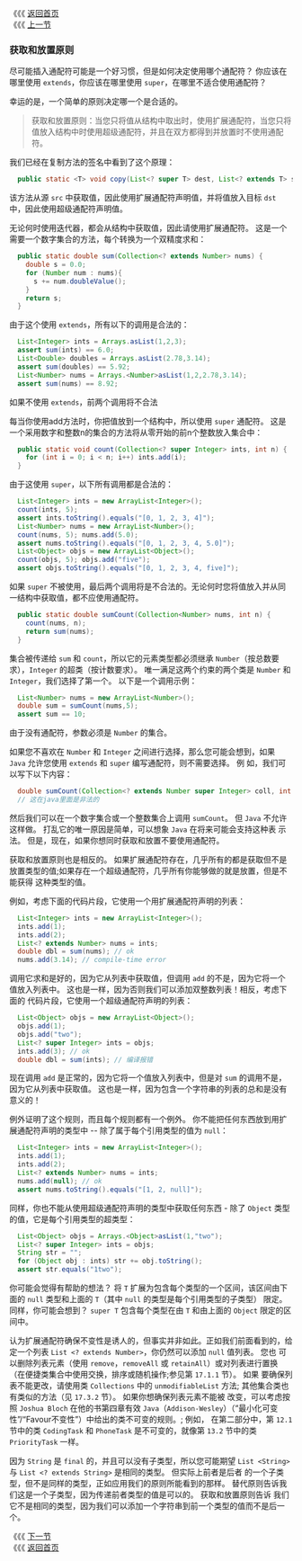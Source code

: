 《《《 [返回首页](../README.md)   <br/>
《《《 [上一节](03_Wildcards_with_super.md)

### 获取和放置原则

尽可能插入通配符可能是一个好习惯，但是如何决定使用哪个通配符？ 你应该在哪里使用 `extends`，你应该在哪里使用 `super`，在哪里不适合使用通配符？

幸运的是，一个简单的原则决定哪一个是合适的。

  > 获取和放置原则：当您只将值从结构中取出时，使用扩展通配符，当您只将值放入结构中时使用超级通配符，并且在双方都得到并放置时不使用通配符。

我们已经在复制方法的签名中看到了这个原理：
  
```java
  public static <T> void copy(List<? super T> dest, List<? extends T> src)
``` 
  
该方法从源 `src` 中获取值，因此使用扩展通配符声明值，并将值放入目标 `dst` 中，因此使用超级通配符声明值。 

无论何时使用迭代器，都会从结构中获取值，因此请使用扩展通配符。 这是一个需要一个数字集合的方法，每个转换为一个双精度求和：  

```java
  public static double sum(Collection<? extends Number> nums) {
    double s = 0.0;
    for (Number num : nums){
      s += num.doubleValue();
    }
    return s;
  }
```
  
由于这个使用 `extends`，所有以下的调用是合法的：
  
```java
  List<Integer> ints = Arrays.asList(1,2,3);
  assert sum(ints) == 6.0;
  List<Double> doubles = Arrays.asList(2.78,3.14);
  assert sum(doubles) == 5.92;
  List<Number> nums = Arrays.<Number>asList(1,2,2.78,3.14);
  assert sum(nums) == 8.92;
```
  
如果不使用 `extends`，前两个调用将不合法
  
每当你使用add方法时，你把值放到一个结构中，所以使用 `super` 通配符。 这是一个采用数字和整数n的集合的方法将从零开始的前n个整数放入集合中：

```java
  public static void count(Collection<? super Integer> ints, int n) {
    for (int i = 0; i < n; i++) ints.add(i);
  }
```

由于这使用 `super`，以下所有调用都是合法的：

```java
  List<Integer> ints = new ArrayList<Integer>();
  count(ints, 5);
  assert ints.toString().equals("[0, 1, 2, 3, 4]");
  List<Number> nums = new ArrayList<Number>();
  count(nums, 5); nums.add(5.0);
  assert nums.toString().equals("[0, 1, 2, 3, 4, 5.0]");
  List<Object> objs = new ArrayList<Object>();
  count(objs, 5); objs.add("five");
  assert objs.toString().equals("[0, 1, 2, 3, 4, five]");
```

如果 `super` 不被使用，最后两个调用将是不合法的。无论何时您将值放入并从同一结构中获取值，都不应使用通配符。
  
```java
  public static double sumCount(Collection<Number> nums, int n) {
    count(nums, n);
    return sum(nums);
  }
```
  
集合被传递给 `sum` 和 `count`，所以它的元素类型都必须继承 `Number`（按总数要求），`Integer` 的超类（按计数要求）。 唯一满足这两个约束的两个类是
`Number` 和 `Integer`，我们选择了第一个。 以下是一个调用示例：
  
```java
  List<Number> nums = new ArrayList<Number>();
  double sum = sumCount(nums,5);
  assert sum == 10;
```
  
由于没有通配符，参数必须是 `Number` 的集合。  

如果您不喜欢在 `Number` 和 `Integer` 之间进行选择，那么您可能会想到，如果 `Java` 允许您使用 `extends` 和 `super` 编写通配符，则不需要选择。 例
如，我们可以写下以下内容：

```java
  double sumCount(Collection<? extends Number super Integer> coll, int n)
  // 这在java里面是非法的
```
  
然后我们可以在一个数字集合或一个整数集合上调用 `sumCount`。 但 `Java` 不允许这样做。 打乱它的唯一原因是简单，可以想象 `Java` 在将来可能会支持这种表
示法。 但是，现在，如果你想同时获取和放置不要使用通配符。
  
获取和放置原则也是相反的。 如果扩展通配符存在，几乎所有的都是获取但不是放置类型的值;如果存在一个超级通配符，几乎所有你能够做的就是放置，但是不能获得
这种类型的值。
    
例如，考虑下面的代码片段，它使用一个用扩展通配符声明的列表：    
  
```java
  List<Integer> ints = new ArrayList<Integer>();
  ints.add(1);
  ints.add(2);
  List<? extends Number> nums = ints;
  double dbl = sum(nums); // ok
  nums.add(3.14); // compile-time error
```
  
调用它求和是好的，因为它从列表中获取值，但调用 `add` 的不是，因为它将一个值放入列表中。 这也是一样，因为否则我们可以添加双整数列表！相反，考虑下面的
代码片段，它使用一个超级通配符声明的列表：
  
```java
  List<Object> objs = new ArrayList<Object>();
  objs.add(1);
  objs.add("two");
  List<? super Integer> ints = objs;
  ints.add(3); // ok
  double dbl = sum(ints); // 编译报错
```
  
现在调用 `add` 是正常的，因为它将一个值放入列表中，但是对 `sum` 的调用不是，因为它从列表中获取值。 这也是一样，因为包含一个字符串的列表的总和是没有
意义的！  

例外证明了这个规则，而且每个规则都有一个例外。 你不能把任何东西放到用扩展通配符声明的类型中 -- 除了属于每个引用类型的值为 `null`：
  
  ```java
    List<Integer> ints = new ArrayList<Integer>();
    ints.add(1);
    ints.add(2);
    List<? extends Number> nums = ints;
    nums.add(null); // ok
    assert nums.toString().equals("[1, 2, null]");
  ```
  
同样，你也不能从使用超级通配符声明的类型中获取任何东西 - 除了 `Object` 类型的值，它是每个引用类型的超类型：   
  
```java
  List<Object> objs = Arrays.<Object>asList(1,"two");
  List<? super Integer> ints = objs;
  String str = "";
  for (Object obj : ints) str += obj.toString();
  assert str.equals("1two");
```
  
你可能会觉得有帮助的想法？ 将 `T` 扩展为包含每个类型的一个区间，该区间由下面的 `null` 类型和上面的 `T`（其中 `null` 的类型是每个引用类型的子类型）
限定。 同样，你可能会想到？ `super T` 包含每个类型在由 `T` 和由上面的 `Object` 限定的区间中。

认为扩展通配符确保不变性是诱人的，但事实并非如此。正如我们前面看到的，给定一个列表 `List <? extends Number>`，你仍然可以添加 `null` 值列表。 您也
可以删除列表元素（使用 `remove`，`removeAll` 或 `retainAll`）或对列表进行置换（在便捷类集合中使用交换，排序或随机操作;参见第 `17.1.1` 节）。 如果
要确保列表不能更改，请使用类 `Collections` 中的 `unmodifiableList` 方法; 其他集合类也有类似的方法（见 `17.3.2` 节）。 如果你想确保列表元素不能被
改变，可以考虑按照 `Joshua Bloch` 在他的书第四章有效 `Java`（`Addison-Wesley`）（“最小化可变性”/“Favour不变性”）中给出的类不可变的规则。; 例如，
在第二部分中，第 `12.1` 节中的类 `CodingTask` 和 `PhoneTask` 是不可变的，就像第 `13.2` 节中的类 `PriorityTask` 一样。
  
因为 `String` 是 `final` 的，并且可以没有子类型，所以您可能期望 `List <String>` 与 `List <? extends String>` 是相同的类型。 但实际上前者是后者
的一个子类型，但不是同样的类型，正如应用我们的原则所能看到的那样。 替代原则告诉我们这是一个子类型，因为传递前者类型的值是可以的。 获取和放置原则告诉
我们它不是相同的类型，因为我们可以添加一个字符串到前一个类型的值而不是后一个。  
  
  
《《《 [下一节](05_Arrays.md)   <br/>
《《《 [返回首页](../README.md)
